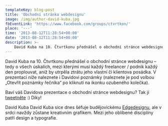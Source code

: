 ```yaml
---
templateKey: blog-post
title: 'Obchodní stránka webdesignu'
image: /img/author-david-kuba.jpg
fbEventLink: 'https://www.facebook.com/groups/ctvrtkon/'
place: '---'
time: '2013-08-12T11:28:54+00:00'
date: '2013-08-12T11:28:54+00:00'
description: >-
    David Kuba na 10. Čtvrtkonu přednášel o obchodní stránce webdesignu &#8211; tedy o všech úskalích, mezi kterými musí každý freelancer / podnik každý den proplouvat, aniž by utrpěla ztrátu...
---
```

David Kuba na 10. Čtvrtkonu přednášel o obchodní stránce webdesignu – tedy o všech úskalích, mezi kterými musí každý freelancer / podnik každý den proplouvat, aniž by utrpěla ztrátu jeho vlastní či klientova posádka. V prezentaci níže naleznete i Davidovi poznámky (naleznete je pod volbou „Otevřít poznámky řečníka“ po kliknutí na ikonku ozubeného kolečka).

Baví váš Davidova prezentace o obchodní stránce webdesignu? Tak jí [tweetněte](http://twitter.com/home?status=Learned%20the%20hard%20way%20-%20p%C5%99edn%C3%A1%C5%A1ka%20Davida%20Kuby%20na%20%23%C4%8Ctvrtkon%20o%20obchodn%C3%AD%20str%C3%A1nce%20webdesignu%20-%20http%3A%2F%2Fbit.ly%2F19nhJsF "Sdílejte tuto prezentaci na Twitteru") :) Díky!

David Kuba David Kuba sice dnes šéfuje budějovickému [Edgedesignu](http://edgedesign.cz "Stránky Edgedesignu"), ale v srdci navždy zůstane kreativním grafikem. Mezi jeho oblíbené disciplíny patří design a typografie.